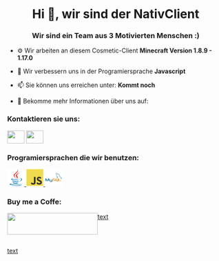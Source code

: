 <h1 align="center">Hi 👋, wir sind der NativClient</h1>
<h3 align="center"> Wir sind ein Team aus 3 Motivierten Menschen :)</h3>

- ⚙️ Wir arbeiten an diesem Cosmetic-Client **Minecraft Version 1.8.9 - 1.17.0**

- 🌱 Wir verbessern uns in der Programiersprache **Javascript**

- 📫 Sie können uns erreichen unter: **Kommt noch**

- 📄 Bekomme mehr Informationen über uns auf: 

<h3 align="left">Kontaktieren sie uns:</h3>
<p align="left">
<a href="https://twitter.com/" target="blank"><img align="center" src="https://cdn.jsdelivr.net/npm/simple-icons@3.0.1/icons/twitter.svg" alt="" height="30" width="40" /></a>
<a href="https://instagram.com/" target="blank"><img align="center" src="https://cdn.jsdelivr.net/npm/simple-icons@3.0.1/icons/instagram.svg" alt="" height="30" width="40" /></a>
</p>

<h3 align="left">Programiersprachen die wir benutzen:</h3>
<p align="left"> </a> <a href="https://www.java.com" target="_blank"> <img src="https://raw.githubusercontent.com/devicons/devicon/master/icons/java/java-original.svg" alt="java" width="40" height="40"/> </a> <a href="https://developer.mozilla.org/en-US/docs/Web/JavaScript" target="_blank"> <img src="https://raw.githubusercontent.com/devicons/devicon/master/icons/javascript/javascript-original.svg" alt="javascript" width="40" height="40"/> </a>  <a href="https://www.mysql.com/" target="_blank"> <img src="https://raw.githubusercontent.com/devicons/devicon/master/icons/mysql/mysql-original-wordmark.svg" alt="mysql" width="40" height="40"/> </a>  </a> </p>

<h3 align="left">Buy me a Coffe:</h3>
<p><a href="https://www.buymeacoffee.com/" target="_blank">text <img align="left" src="https://cdn.buymeacoffee.com/buttons/v2/default-yellow.png" height="50" width="210" alt="" /></a></p><br><br>

<a href="https://www.buymeacoffee.com/" target="_blank">text</a>
